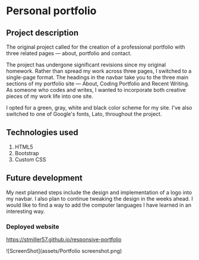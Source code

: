 # Personal portfolio
## Project description
The original project called for the creation of a professional portfolio with three related pages — about, portfolio and contact. 

The project has undergone significant revisions since my original homework. Rather than spread my work across three pages, I switched to a single-page format. The headings in the navbar take you to the three main sections of my portfolio site — About, Coding Portfolio and Recent Writing. As someone who codes and writes, I wanted to incorporate both creative pieces of my work life into one site. 

I opted for a green, gray, white and black color scheme for my site. I've also switched to one of Google's fonts, Lato, throughout the project. 

## Technologies used
1. HTML5
2. Bootstrap
3. Custom CSS

## Future development
My next planned steps include the design and implementation of a logo into my navbar. I also plan to continue tweaking the design in the weeks ahead. I would like to find a way to add the computer languages I have learned in an interesting way. 

### Deployed website
https://stmiller57.github.io/responsive-portfolio

![ScreenShot](assets/Portfolio screenshot.png)
